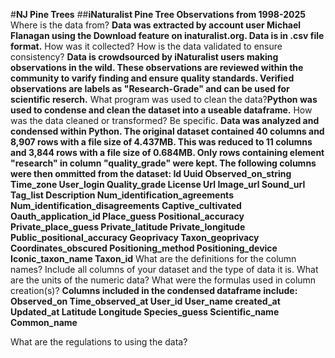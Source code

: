 #**NJ Pine Trees**
##**iNaturalist Pine Tree Observations from 1998-2025**
Where is the data from? ​
**Data was extracted by account user Michael Flanagan using the Download feature on inaturalist.org. Data is in .csv file format.**
How was it collected?​ 
How is the data validated to ensure consistency?​
**Data is crowdsourced by iNaturalist users making observations in the wild. These observations are reviewed within the community to varify finding and ensure quality standards. Verified observations are labels as "Research-Grade" and can be used for scientific reserch.**
What program was used to clean the data?​
**Python was used to condense and clean the dataset into a useable dataframe.**
How was the data cleaned or transformed? Be specific.​
**Data was analyzed and condensed within Python. The original dataset contained 40 columns and 8,907 rows with a file size of 4.437MB. This was reduced to 11 columns and 3,844 rows with a file size of 0.684MB. Only rows containing element "research" in column "quality_grade" were kept. The following columns were then ommitted from the dataset:
Id
Uuid
Observed_on_string
Time_zone
User_login
Quality_grade
License
Url
Image_url
Sound_url
Tag_list
Description
Num_identification_agreements
Num_identification_disagreements
Captive_cultivated
Oauth_application_id
Place_guess
Positional_accuracy
Private_place_guess
Private_latitude
Private_longitude
Public_positional_accuracy
Geoprivacy
Taxon_geoprivacy
Coordinates_obscured
Positioning_method
Positioning_device
Iconic_taxon_name
Taxon_id**
What are the definitions for the column names? Include all columns of your dataset and the type of data it is.​
What are the units of the numeric data?​
What were the formulas used in column creation(s)?​
**Columns included in the condensed dataframe include:
Observed_on
Time_observed_at
User_id
User_name
created_at
Updated_at
Latitude
Longitude
Species_guess
Scientific_name
Common_name**

What are the regulations to using the data?
